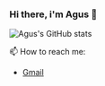 ### Hi there, i'm Agus 👋

<!--
**agustina235/agustina235** is a ✨ _special_ ✨ repository because its `README.md` (this file) appears on your GitHub profile.

Here are some ideas to get you started:

- 🔭 I’m currently working on ...
- 🌱 I’m currently learning ...
- 👯 I’m looking to collaborate on ...
- 🤔 I’m looking for help with ...
- 💬 Ask me about ...
- 📫 How to reach me: ...
- 😄 Pronouns: ...
- ⚡ Fun fact: ...
-->
![Agus's GitHub stats](https://github-readme-stats.vercel.app/api?username=solfonte&show_icons=true&theme=dracula)

📫 How to reach me: 
- [Gmail](mailto:agustinaa.segura@gmail.com)
